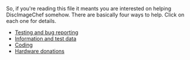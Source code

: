 So, if you're reading this file it meants you are interested on helping DiscImageChef somehow.
There are basically four ways to help. Click on each one for details.

- [Testing and bug reporting](TESTING.md)
- [Information and test data](NEEDINFO.md)
- [Coding](CODING.md)
- [Hardware donations](DONATING.md) 